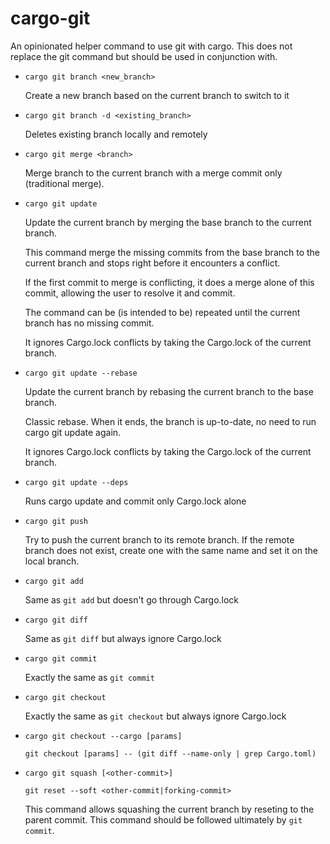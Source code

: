 cargo-git
=========

An opinionated helper command to use git with cargo. This does not replace the
git command but should be used in conjunction with.

 *  `cargo git branch <new_branch>`

    Create a new branch based on the current branch to switch to it

 *  `cargo git branch -d <existing_branch>`

    Deletes existing branch locally and remotely

 *  `cargo git merge <branch>`

    Merge branch to the current branch with a merge commit only
    (traditional merge).

 *  `cargo git update`

    Update the current branch by merging the base branch to the current branch.

    This command merge the missing commits from the base branch to the current
    branch and stops right before it encounters a conflict.

    If the first commit to merge is conflicting, it does a merge alone of this
    commit, allowing the user to resolve it and commit.

    The command can be (is intended to be) repeated until the current branch
    has no missing commit.

    It ignores Cargo.lock conflicts by taking the Cargo.lock of the current
    branch.

 *  `cargo git update --rebase`

    Update the current branch by rebasing the current branch to the base
    branch.

    Classic rebase. When it ends, the branch is up-to-date, no need to run
    cargo git update again.

    It ignores Cargo.lock conflicts by taking the Cargo.lock of the current
    branch.

 *  `cargo git update --deps`

    Runs cargo update and commit only Cargo.lock alone

 *  `cargo git push`

    Try to push the current branch to its remote branch. If the remote branch
    does not exist, create one with the same name and set it on the local
    branch.

 *  `cargo git add`

    Same as `git add` but doesn't go through Cargo.lock

 *  `cargo git diff`

    Same as `git diff` but always ignore Cargo.lock

 *  `cargo git commit`

    Exactly the same as `git commit`

 *  `cargo git checkout`

    Exactly the same as `git checkout` but always ignore Cargo.lock

 *  `cargo git checkout --cargo [params]`

    `git checkout [params] -- (git diff --name-only | grep Cargo.toml)`

 *  `cargo git squash [<other-commit>]`

    `git reset --soft <other-commit|forking-commit>`

    This command allows squashing the current branch by reseting to the parent
    commit. This command should be followed ultimately by `git commit`.
